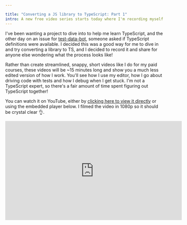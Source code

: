 ```yaml
---

title: "Converting a JS library to TypeScript: Part 1"
intro: A new free video series starts today where I'm recording myself as I work converting an open source project into TypeScript.
---
```


I've been wanting a project to dive into to help me learn TypeScript, and the
other day on an issue for
[test-data-bot](https://github.com/jackfranklin/test-data-bot), someone asked if
TypeScript definitions were available. I decided this was a good way for me to
dive in and try converting a library to TS, and I decided to record it and share
for anyone else wondering what the process looks like!

Rather than create streamlined, snappy, short videos like I do for my paid
courses, these videos will be ~15 minutes long and show you a much less edited
version of how I work. You'll see how I use my editor, how I go about driving
code with tests and how I debug when I get stuck. I'm not a TypeScript expert,
so there's a fair amount of time spent figuring out TypeScript together!

You can watch it on YouTube, either by
[clicking here to view it directly](https://www.youtube.com/watch?v=XdPltW0a-fg)
or using the embedded player below. I filmed the video in 1080p so it should be
crystal clear 👌.

<iframe width="560" height="315" src="https://www.youtube.com/embed/XdPltW0a-fg" frameborder="0" allow="accelerometer; autoplay; encrypted-media; gyroscope; picture-in-picture" allowfullscreen></iframe>
